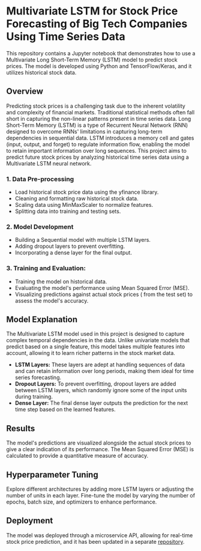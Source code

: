 # Multivariate LSTM for Stock Price Forecasting of Big Tech Companies Using Time Series Data

This repository contains a Jupyter notebook that demonstrates how to use a Multivariate Long Short-Term Memory (LSTM) model to predict stock prices. The model is developed using Python and TensorFlow/Keras, and it utilizes historical stock data.



## Overview

Predicting stock prices is a challenging task due to the inherent volatility and complexity of financial markets. Traditional statistical methods often fall short in capturing the non-linear patterns present in time series data. Long Short-Term Memory (LSTM) is a type of Recurrent Neural Network (RNN) designed to overcome RNNs' limitations in capturing long-term dependencies in sequential data. LSTM introduces a memory cell and gates (input, output, and forget) to regulate information flow, enabling the model to retain important information over long sequences. This project aims to predict future stock prices by analyzing historical time series data using a Multivariate LSTM neural network.



### 1. Data Pre-processing

  * Load historical stock price data using the yfinance library.
  * Cleaning and formatting raw historical stock data.
  * Scaling data using MinMaxScaler to normalize features.
  * Splitting data into training and testing sets.

### 2. Model Development

  * Building a Sequential model with multiple LSTM layers.
  * Adding dropout layers to prevent overfitting.
  * Incorporating a dense layer for the final output.

### 3. Training and Evaluation:
   
   * Training the model on historical data.
   * Evaluating the model's performance using Mean Squared Error (MSE).
   * Visualizing predictions against actual stock prices ( from the test set) to assess the model's accuracy.

## Model Explanation

The Multivariate LSTM model used in this project is designed to capture complex temporal dependencies in the data. Unlike univariate models that predict based on a single feature, this model takes multiple features into account, allowing it to learn richer patterns in the stock market data.

  * **LSTM Layers:** These layers are adept at handling sequences of data and can retain information over long periods, making them ideal for time series forecasting.
  * **Dropout Layers:** To prevent overfitting, dropout layers are added between LSTM layers, which randomly ignore some of the input units during training.
  * **Dense Layer:** The final dense layer outputs the prediction for the next time step based on the learned features.

## Results

The model's predictions are visualized alongside the actual stock prices to give a clear indication of its performance. The Mean Squared Error (MSE) is calculated to provide a quantitative measure of accuracy.


## Hyperparameter Tuning

Explore different architectures by adding more LSTM layers or adjusting the number of units in each layer. Fine-tune the model by varying the number of epochs, batch size, and optimizers to enhance performance.

## Deployment

The model was deployed through a microservice API, allowing for real-time stock price prediction, and it has been updated in a separate [repository](https://github.com/saifx19/stock-price-prediction-api).

